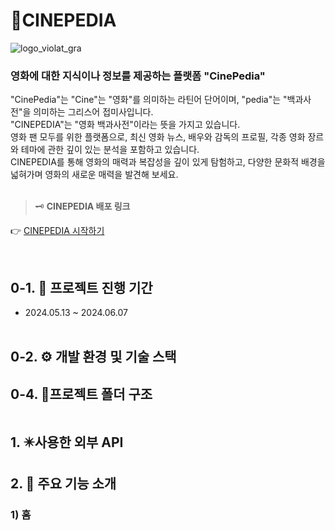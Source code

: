 # 🎥CINEPEDIA

![logo_violat_gra](https://github.com/jeeseulah/CINEPEDIA/assets/165135312/8c6c40c7-c859-4114-bdd6-bbe96aa00377)

<h3>영화에 대한 지식이나 정보를 제공하는 플랫폼 "CinePedia"</h3>
"CinePedia"는 "Cine"는 "영화"를 의미하는 라틴어 단어이며, "pedia"는 "백과사전"을 의미하는 그리스어 접미사입니다.<br />
"CINEPEDIA"는 "영화 백과사전"이라는 뜻을 가지고 있습니다. <br />
영화 팬 모두를 위한 플랫폼으로, 최신 영화 뉴스, 배우와 감독의 프로필, 각종 영화 장르와 테마에 관한 깊이 있는 분석을 포함하고 있습니다.<br />
CINEPEDIA를 통해 영화의 매력과 복잡성을 깊이 있게 탐험하고, 다양한 문화적 배경을 넓혀가며 영화의 새로운 매력을 발견해 보세요.
<br/><br/>

> 🗝️ **CINEPEDIA 배포 링크**

👉 [CINEPEDIA 시작하기]()

<br/>

## 0-1. 📅 프로젝트 진행 기간

- 2024.05.13 ~ 2024.06.07<br/><br/>

## 0-2. ⚙️ 개발 환경 및 기술 스택

## 0-4. 📂프로젝트 폴더 구조

```

```

## 1. ✴️사용한 외부 API

## 2. 🤗 주요 기능 소개

### 1) 홈
